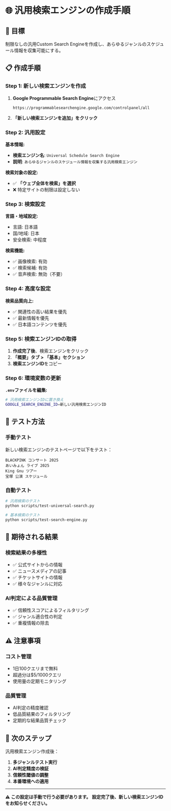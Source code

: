 # 🌐 汎用検索エンジンの作成手順

## 🎯 目標
制限なしの汎用Custom Search Engineを作成し、あらゆるジャンルのスケジュール情報を収集可能にする。

## 📋 作成手順

### Step 1: 新しい検索エンジンを作成

1. **Google Programmable Search Engine**にアクセス
   ```
   https://programmablesearchengine.google.com/controlpanel/all
   ```

2. **「新しい検索エンジンを追加」をクリック**

### Step 2: 汎用設定

**基本情報:**
- **検索エンジン名**: `Universal Schedule Search Engine`
- **説明**: `あらゆるジャンルのスケジュール情報を収集する汎用検索エンジン`

**検索対象の設定:**
- ✅ **「ウェブ全体を検索」を選択**
- ❌ 特定サイトの制限は設定しない

### Step 3: 検索設定

**言語・地域設定:**
- 言語: 日本語
- 国/地域: 日本
- 安全検索: 中程度

**検索機能:**
- ✅ 画像検索: 有効
- ✅ 検索候補: 有効
- ✅ 音声検索: 無効（不要）

### Step 4: 高度な設定

**検索品質向上:**
- ✅ 関連性の高い結果を優先
- ✅ 最新情報を優先
- ✅ 日本語コンテンツを優先

### Step 5: 検索エンジンIDの取得

1. **作成完了後**、検索エンジンをクリック
2. **「概要」タブ > 「基本」セクション**
3. **検索エンジンID**をコピー

### Step 6: 環境変数の更新

**`.env`ファイルを編集:**
```bash
# 汎用検索エンジンIDに置き換え
GOOGLE_SEARCH_ENGINE_ID=新しい汎用検索エンジンID
```

## 🧪 テスト方法

### 手動テスト
新しい検索エンジンのテストページで以下をテスト：
```
BLACKPINK コンサート 2025
あいみょん ライブ 2025
King Gnu ツアー
宝塚 公演 スケジュール
```

### 自動テスト
```bash
# 汎用検索のテスト
python scripts/test-universal-search.py

# 基本検索のテスト  
python scripts/test-search-engine.py
```

## 🎯 期待される結果

### 検索結果の多様性
- ✅ 公式サイトからの情報
- ✅ ニュースメディアの記事
- ✅ チケットサイトの情報
- ✅ 様々なジャンルに対応

### AI判定による品質管理
- ✅ 信頼性スコアによるフィルタリング
- ✅ ジャンル適合性の判定
- ✅ 重複情報の除去

## ⚠️ 注意事項

### コスト管理
- 1日100クエリまで無料
- 超過分は$5/1000クエリ
- 使用量の定期モニタリング

### 品質管理
- AI判定の精度確認
- 低品質結果のフィルタリング
- 定期的な結果品質チェック

## 🚀 次のステップ

汎用検索エンジン作成後：
1. **多ジャンルテスト実行**
2. **AI判定精度の検証**
3. **信頼性閾値の調整**
4. **本番環境への適用**

---

**⚠️ この設定は手動で行う必要があります。**
**設定完了後、新しい検索エンジンIDをお知らせください。**